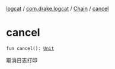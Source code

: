 [logcat](../../index.md) / [com.drake.logcat](../index.md) / [Chain](index.md) / [cancel](./cancel.md)

# cancel

`fun cancel(): `[`Unit`](https://kotlinlang.org/api/latest/jvm/stdlib/kotlin/-unit/index.html)

取消日志打印

